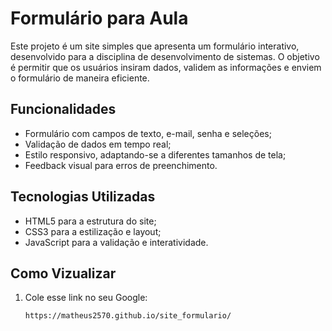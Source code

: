 # Formulário para Aula

Este projeto é um site simples que apresenta um formulário interativo, desenvolvido para a disciplina de desenvolvimento de sistemas. O objetivo é permitir que os usuários insiram dados, validem as informações e enviem o formulário de maneira eficiente.

## Funcionalidades

- Formulário com campos de texto, e-mail, senha e seleções;
- Validação de dados em tempo real;
- Estilo responsivo, adaptando-se a diferentes tamanhos de tela;
- Feedback visual para erros de preenchimento.

## Tecnologias Utilizadas

- HTML5 para a estrutura do site;
- CSS3 para a estilização e layout;
- JavaScript para a validação e interatividade.

## Como Vizualizar

1. Cole esse link no seu Google:
   ```bash
   https://matheus2570.github.io/site_formulario/


